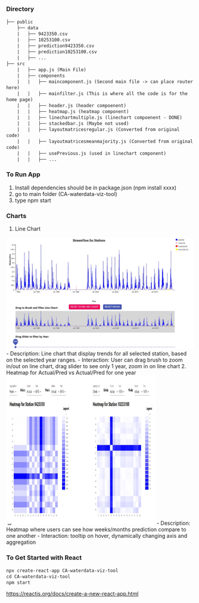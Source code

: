### Directory
```
├── public
    ├── data
    |   ├── 9423350.csv
    |   ├── 10253100.csv
    |   ├── prediction9423350.csv
    |   ├── prediction10253100.csv
    |   ├── ...
├── src
    |   ├── app.js (Main File)
    |   ├── components
    |   |   ├── maincomponent.js (Second main file -> can place router here)
    |   |   ├── mainfilter.js (This is where all the code is for the home page)
    |   |   ├── header.js (header compoenent)
    |   |   ├── heatmap.js (heatmap component)
    |   |   ├── linechartmultiple.js (linechart compoenent - DONE)
    |   |   ├── stackedbar.js (Maybe not used)
    |   |   ├── layoutmatricesregular.js (Converted from original code)
    |   |   ├── layoutmatricesmeanmajority.js (Converted from original code)
    |   |   ├── usePrevious.js (used in linechart component)
    |   |   ├── ...
```

### To Run App
1. Install dependencies should be in package.json (npm install xxxx)
2. go to main folder (CA-waterdata-viz-tool)
3. type npm start

### Charts
1. Line Chart
<img src="https://github.com/jsantoso2/CA-waterdata-viz-tool/blob/main/screenshots/linechart.JPG" width = 600 height=300/>
    - Description: Line chart that display trends for all selected station, based on the selected year ranges. 
    - Interaction: User can drag brush to zoom in/out on line chart, drag slider to see only 1 year, zoom in on line chart 
2. Heatmap for Actual/Pred vs Actual/Pred for one year
<img src="https://github.com/jsantoso2/CA-waterdata-viz-tool/blob/main/screenshots/heatmap.JPG" width = 400 height=400/>
    - Description: Heatmap where users can see how weeks/months prediction compare to one another
    - Interaction: tooltip on hover, dynamically changing axis and aggregation

### To Get Started with React
```
npx create-react-app CA-waterdata-viz-tool
cd CA-waterdata-viz-tool
npm start
```
https://reactjs.org/docs/create-a-new-react-app.html
